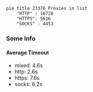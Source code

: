 
```mermaid
pie title 23376 Proxies in list
    "HTTP" : 16728
    "HTTPS": 5616
    "SOCKS" : 4453
```

### Some Info
#### Average Timeout

- mixed: 4.6s
- http: 2.6s
- https: 7.6s
- socks: 6.2s